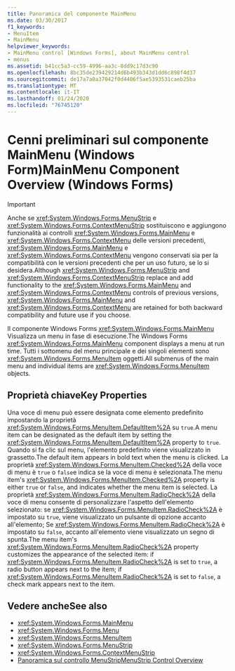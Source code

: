 ```yaml
---
title: Panoramica del componente MainMenu
ms.date: 03/30/2017
f1_keywords:
- MenuItem
- MainMenu
helpviewer_keywords:
- MainMenu control [Windows Forms], about MainMenu control
- menus
ms.assetid: b41cc5a3-cc59-4996-aa3c-8dd9c17d3c90
ms.openlocfilehash: 8bc35de239429214d6b493b343d1dd6c898f4d37
ms.sourcegitcommit: de17a7a0a37042f0d4406f5ae5393531caeb25ba
ms.translationtype: MT
ms.contentlocale: it-IT
ms.lasthandoff: 01/24/2020
ms.locfileid: "76745120"
---
```

# <a name="mainmenu-component-overview-windows-forms"></a><span data-ttu-id="b3467-102">Cenni preliminari sul componente MainMenu (Windows Form)</span><span class="sxs-lookup"><span data-stu-id="b3467-102">MainMenu Component Overview (Windows Forms)</span></span>
> [!IMPORTANT]
> <span data-ttu-id="b3467-103">Anche se <xref:System.Windows.Forms.MenuStrip> e <xref:System.Windows.Forms.ContextMenuStrip> sostituiscono e aggiungono funzionalità ai controlli <xref:System.Windows.Forms.MainMenu> e <xref:System.Windows.Forms.ContextMenu> delle versioni precedenti, <xref:System.Windows.Forms.MainMenu> e <xref:System.Windows.Forms.ContextMenu> vengono conservati sia per la compatibilità con le versioni precedenti che per un uso futuro, se lo si desidera.</span><span class="sxs-lookup"><span data-stu-id="b3467-103">Although <xref:System.Windows.Forms.MenuStrip> and <xref:System.Windows.Forms.ContextMenuStrip> replace and add functionality to the <xref:System.Windows.Forms.MainMenu> and <xref:System.Windows.Forms.ContextMenu> controls of previous versions, <xref:System.Windows.Forms.MainMenu> and <xref:System.Windows.Forms.ContextMenu> are retained for both backward compatibility and future use if you choose.</span></span>  
  
 <span data-ttu-id="b3467-104">Il componente Windows Forms <xref:System.Windows.Forms.MainMenu> Visualizza un menu in fase di esecuzione.</span><span class="sxs-lookup"><span data-stu-id="b3467-104">The Windows Forms <xref:System.Windows.Forms.MainMenu> component displays a menu at run time.</span></span> <span data-ttu-id="b3467-105">Tutti i sottomenu del menu principale e dei singoli elementi sono <xref:System.Windows.Forms.MenuItem> oggetti.</span><span class="sxs-lookup"><span data-stu-id="b3467-105">All submenus of the main menu and individual items are <xref:System.Windows.Forms.MenuItem> objects.</span></span>  
  
## <a name="key-properties"></a><span data-ttu-id="b3467-106">Proprietà chiave</span><span class="sxs-lookup"><span data-stu-id="b3467-106">Key Properties</span></span>  
 <span data-ttu-id="b3467-107">Una voce di menu può essere designata come elemento predefinito impostando la proprietà <xref:System.Windows.Forms.MenuItem.DefaultItem%2A> su `true`.</span><span class="sxs-lookup"><span data-stu-id="b3467-107">A menu item can be designated as the default item by setting the <xref:System.Windows.Forms.MenuItem.DefaultItem%2A> property to `true`.</span></span> <span data-ttu-id="b3467-108">Quando si fa clic sul menu, l'elemento predefinito viene visualizzato in grassetto.</span><span class="sxs-lookup"><span data-stu-id="b3467-108">The default item appears in bold text when the menu is clicked.</span></span> <span data-ttu-id="b3467-109">La proprietà <xref:System.Windows.Forms.MenuItem.Checked%2A> della voce di menu è `true` o `false`e indica se la voce di menu è selezionata.</span><span class="sxs-lookup"><span data-stu-id="b3467-109">The menu item's <xref:System.Windows.Forms.MenuItem.Checked%2A> property is either `true` or `false`, and indicates whether the menu item is selected.</span></span> <span data-ttu-id="b3467-110">La proprietà <xref:System.Windows.Forms.MenuItem.RadioCheck%2A> della voce di menu consente di personalizzare l'aspetto dell'elemento selezionato: se <xref:System.Windows.Forms.MenuItem.RadioCheck%2A> è impostato su `true`, viene visualizzato un pulsante di opzione accanto all'elemento; Se <xref:System.Windows.Forms.MenuItem.RadioCheck%2A> è impostato su `false`, accanto all'elemento viene visualizzato un segno di spunta.</span><span class="sxs-lookup"><span data-stu-id="b3467-110">The menu item's <xref:System.Windows.Forms.MenuItem.RadioCheck%2A> property customizes the appearance of the selected item: if <xref:System.Windows.Forms.MenuItem.RadioCheck%2A> is set to `true`, a radio button appears next to the item; if <xref:System.Windows.Forms.MenuItem.RadioCheck%2A> is set to `false`, a check mark appears next to the item.</span></span>  
  
## <a name="see-also"></a><span data-ttu-id="b3467-111">Vedere anche</span><span class="sxs-lookup"><span data-stu-id="b3467-111">See also</span></span>

- <xref:System.Windows.Forms.MainMenu>
- <xref:System.Windows.Forms.Menu>
- <xref:System.Windows.Forms.MenuItem>
- <xref:System.Windows.Forms.MenuStrip>
- <xref:System.Windows.Forms.ContextMenuStrip>
- [<span data-ttu-id="b3467-112">Panoramica sul controllo MenuStrip</span><span class="sxs-lookup"><span data-stu-id="b3467-112">MenuStrip Control Overview</span></span>](menustrip-control-overview-windows-forms.md)
